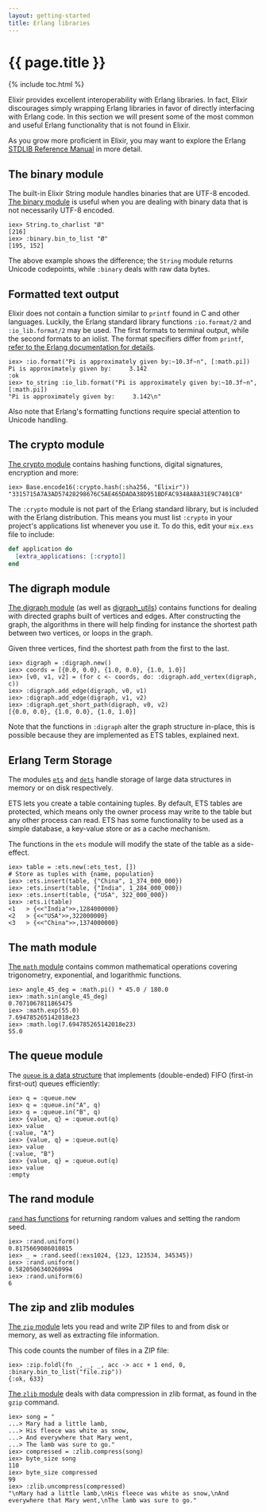 ```yaml
---
layout: getting-started
title: Erlang libraries
---
```


# {{ page.title }}

{% include toc.html %}

Elixir provides excellent interoperability with Erlang libraries. In fact,
Elixir discourages simply wrapping Erlang libraries in favor of directly
interfacing with Erlang code. In this section we will present some of the
most common and useful Erlang functionality that is not found in Elixir.

As you grow more proficient in Elixir, you may want to explore the Erlang 
[STDLIB Reference Manual](http://erlang.org/doc/apps/stdlib/index.html) in more
detail.

## The binary module

The built-in Elixir String module handles binaries that are UTF-8 encoded.
[The binary module](http://erlang.org/doc/man/binary.html) is useful when
you are dealing with binary data that is not necessarily UTF-8 encoded.

```iex
iex> String.to_charlist "Ø"
[216]
iex> :binary.bin_to_list "Ø"
[195, 152]
```

The above example shows the difference; the `String` module returns Unicode
codepoints, while `:binary` deals with raw data bytes.

## Formatted text output

Elixir does not contain a function similar to `printf` found in C and other
languages. Luckily, the Erlang standard library functions `:io.format/2` and
`:io_lib.format/2` may be used. The first formats to terminal output, while
the second formats to an iolist. The format specifiers differ from `printf`,
[refer to the Erlang documentation for details](http://erlang.org/doc/man/io.html#format-1).

```iex
iex> :io.format("Pi is approximately given by:~10.3f~n", [:math.pi])
Pi is approximately given by:     3.142
:ok
iex> to_string :io_lib.format("Pi is approximately given by:~10.3f~n", [:math.pi])
"Pi is approximately given by:     3.142\n"
```

Also note that Erlang's formatting functions require special attention to
Unicode handling.

## The crypto module

[The crypto module](http://erlang.org/doc/man/crypto.html) contains hashing
functions, digital signatures, encryption and more:

```iex
iex> Base.encode16(:crypto.hash(:sha256, "Elixir"))
"3315715A7A3AD57428298676C5AE465DADA38D951BDFAC9348A8A31E9C7401CB"
```

The `:crypto` module is not part of the Erlang standard library, but is
included with the Erlang distribution. This means you must list `:crypto`
in your project's applications list whenever you use it. To do this,
edit your `mix.exs` file to include:

```elixir
def application do
  [extra_applications: [:crypto]]
end
```

## The digraph module

[The digraph module](http://erlang.org/doc/man/digraph.html) (as well as
[digraph_utils](http://erlang.org/doc/man/digraph_utils.html)) contains
functions for dealing with directed graphs built of vertices and edges.
After constructing the graph, the algorithms in there will help finding
for instance the shortest path between two vertices, or loops in the graph.

Given three vertices, find the shortest path from the first to the last.

```iex
iex> digraph = :digraph.new()
iex> coords = [{0.0, 0.0}, {1.0, 0.0}, {1.0, 1.0}]
iex> [v0, v1, v2] = (for c <- coords, do: :digraph.add_vertex(digraph, c))
iex> :digraph.add_edge(digraph, v0, v1)
iex> :digraph.add_edge(digraph, v1, v2)
iex> :digraph.get_short_path(digraph, v0, v2)
[{0.0, 0.0}, {1.0, 0.0}, {1.0, 1.0}]
```

Note that the functions in `:digraph` alter the graph structure in-place, this
is possible because they are implemented as ETS tables, explained next.

## Erlang Term Storage

The modules [`ets`](http://erlang.org/doc/man/ets.html) and
[`dets`](http://erlang.org/doc/man/dets.html) handle storage of large
data structures in memory or on disk respectively.

ETS lets you create a table containing tuples. By default, ETS tables
are protected, which means only the owner process may write to the table
but any other process can read. ETS has some functionality to be used as
a simple database, a key-value store or as a cache mechanism.

The functions in the `ets` module will modify the state of the table as a
side-effect.

```iex
iex> table = :ets.new(:ets_test, [])
# Store as tuples with {name, population}
iex> :ets.insert(table, {"China", 1_374_000_000})
iex> :ets.insert(table, {"India", 1_284_000_000})
iex> :ets.insert(table, {"USA", 322_000_000})
iex> :ets.i(table)
<1   > {<<"India">>,1284000000}
<2   > {<<"USA">>,322000000}
<3   > {<<"China">>,1374000000}
```

## The math module

[The `math` module](http://erlang.org/doc/man/math.html) contains common
mathematical operations covering trigonometry, exponential, and logarithmic
functions.

```iex
iex> angle_45_deg = :math.pi() * 45.0 / 180.0
iex> :math.sin(angle_45_deg)
0.7071067811865475
iex> :math.exp(55.0)
7.694785265142018e23
iex> :math.log(7.694785265142018e23)
55.0
```

## The queue module

The [`queue` is a data structure](http://erlang.org/doc/man/queue.html)
that implements (double-ended) FIFO (first-in first-out) queues efficiently:

```iex
iex> q = :queue.new
iex> q = :queue.in("A", q)
iex> q = :queue.in("B", q)
iex> {value, q} = :queue.out(q)
iex> value
{:value, "A"}
iex> {value, q} = :queue.out(q)
iex> value
{:value, "B"}
iex> {value, q} = :queue.out(q)
iex> value
:empty
```

## The rand module

[`rand` has functions](http://erlang.org/doc/man/rand.html) for returning
random values and setting the random seed.

```iex
iex> :rand.uniform()
0.8175669086010815
iex> _ = :rand.seed(:exs1024, {123, 123534, 345345})
iex> :rand.uniform()
0.5820506340260994
iex> :rand.uniform(6)
6
```

## The zip and zlib modules

[The `zip` module](http://erlang.org/doc/man/zip.html) lets you read and write
ZIP files to and from disk or memory, as well as extracting file information.

This code counts the number of files in a ZIP file:

```iex
iex> :zip.foldl(fn _, _, _, acc -> acc + 1 end, 0, :binary.bin_to_list("file.zip"))
{:ok, 633}
```

[The `zlib` module](http://erlang.org/doc/man/zlib.html) deals with data compression in zlib format, as found in the
`gzip` command.

```iex
iex> song = "
...> Mary had a little lamb,
...> His fleece was white as snow,
...> And everywhere that Mary went,
...> The lamb was sure to go."
iex> compressed = :zlib.compress(song)
iex> byte_size song
110
iex> byte_size compressed
99
iex> :zlib.uncompress(compressed)
"\nMary had a little lamb,\nHis fleece was white as snow,\nAnd everywhere that Mary went,\nThe lamb was sure to go."
```
